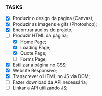 ### TASKS

* [X] Produzir o design da página (Canvas);
* [X] Produzir as imagens e gifs (Photoshop);
* [X] Encontrar áudios do projeto;
* [ ] Produzir HTML da página;
    * [X] Home Page;
    * [X] Loading Page;
    * [X] Quote Page;
    * [ ] Forms Page;
* [X] Estilizar a página no CSS;
* [X] Website Responsivo;
* [X] Transcrever o HTML no JS via DOM;
* [ ] Fazer download da API necessária;
* [ ] Linkar a API utilizando JS;